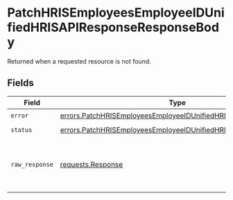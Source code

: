 # PatchHRISEmployeesEmployeeIDUnifiedHRISAPIResponseResponseBody

Returned when a requested resource is not found.


## Fields

| Field                                                                                                                                              | Type                                                                                                                                               | Required                                                                                                                                           | Description                                                                                                                                        |
| -------------------------------------------------------------------------------------------------------------------------------------------------- | -------------------------------------------------------------------------------------------------------------------------------------------------- | -------------------------------------------------------------------------------------------------------------------------------------------------- | -------------------------------------------------------------------------------------------------------------------------------------------------- |
| `error`                                                                                                                                            | [errors.PatchHRISEmployeesEmployeeIDUnifiedHRISAPIResponseError](../../models/errors/patchhrisemployeesemployeeidunifiedhrisapiresponseerror.md)   | :heavy_check_mark:                                                                                                                                 | N/A                                                                                                                                                |
| `status`                                                                                                                                           | [errors.PatchHRISEmployeesEmployeeIDUnifiedHRISAPIResponseStatus](../../models/errors/patchhrisemployeesemployeeidunifiedhrisapiresponsestatus.md) | :heavy_check_mark:                                                                                                                                 | N/A                                                                                                                                                |
| `raw_response`                                                                                                                                     | [requests.Response](https://requests.readthedocs.io/en/latest/api/#requests.Response)                                                              | :heavy_minus_sign:                                                                                                                                 | Raw HTTP response; suitable for custom response parsing                                                                                            |